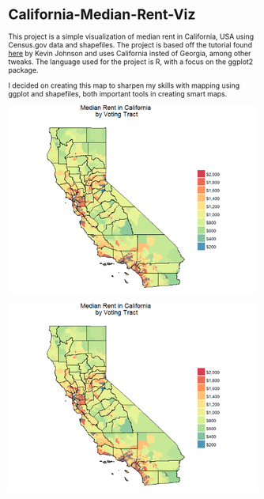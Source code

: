 # California-Median-Rent-Viz
This project is a simple visualization of median rent in California, USA using Census.gov data and shapefiles.  The project is based off the tutorial found [here](http://www.kevjohnson.org/making-maps-in-r/) by Kevin Johnson and uses California insted of Georgia, among other tweaks.  The language used for the project is R, with a focus on the ggplot2 package.

I decided on creating this map to sharpen my skills with mapping using ggplot and shapefiles, both important tools in creating smart maps.

![alt text](MedianRentCalifornia.PNG "California Median Rent")

<p align="center">
  <img src=MedianRentCalifornia.PNG "California Median Rent"/>
</p>
